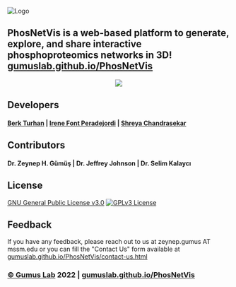 
![Logo](https://i.hizliresim.com/l6cau2g.png)


## PhosNetVis is a web-based platform to generate, explore, and share interactive phosphoproteomics networks in 3D! [gumuslab.github.io/PhosNetVis](https://gumuslab.github.io/PhosNetVis)


<p align="center">
  <img src="https://i.hizliresim.com/5uvbaww.gif" />
</p>

## Developers

#### [Berk Turhan](https://www.github.com/turhanberk) | [Irene Font Peradejordi](https://github.com/IreneFP) | [Shreya Chandrasekar](https://github.com/sap344) 


## Contributors

#### Dr. Zeynep H. Gümüş | Dr. Jeffrey Johnson | Dr. Selim Kalaycı


## License
[GNU General Public License v3.0](https://www.gnu.org/licenses/gpl-3.0.en.html)
[![GPLv3 License](https://img.shields.io/badge/License-GPL%20v3-blue.svg)](https://www.gnu.org/licenses/gpl-3.0.en.html)



## Feedback

If you have any feedback, please reach out to us at zeynep.gumus AT mssm.edu or you can fill the "Contact Us" form available at [gumuslab.github.io/PhosNetVis/contact-us.html](https://gumuslab.github.io/PhosNetVis/contact-us.html)

### [© Gumus Lab](https://gumuslab.github.io) 2022 | [gumuslab.github.io/PhosNetVis](https://gumuslab.github.io/PhosNetVis) 
